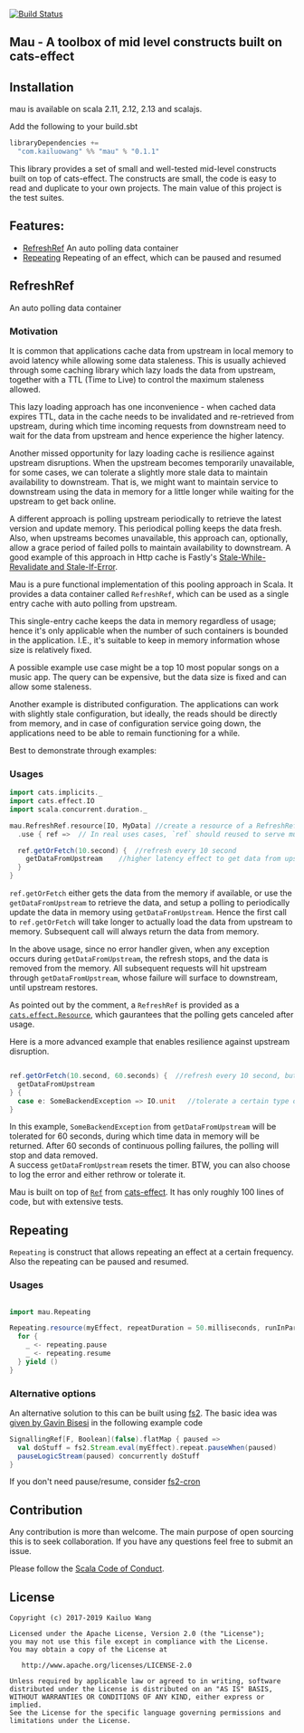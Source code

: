 [![Build Status](https://travis-ci.org/kailuowang/mau.svg?branch=master)](https://travis-ci.org/kailuowang/mau)

## Mau - A toolbox of mid level constructs built on cats-effect


## Installation

mau is available on scala 2.11, 2.12, 2.13 and scalajs.

Add the following to your build.sbt
```scala
libraryDependencies += 
  "com.kailuowang" %% "mau" % "0.1.1"
```

This library provides a set of small and well-tested mid-level constructs
  built on top of cats-effect. 
  The constructs are small, the code is easy to read and duplicate to your own projects. 
  The main value of this project is the test suites.   
  
## Features: 

* [RefreshRef](#refreshref) An auto polling data container
* [Repeating](#repeating) Repeating of an effect, which can be paused and resumed  



## RefreshRef

An auto polling data container

### Motivation
 
It is common that applications cache data from upstream in local memory to avoid latency while allowing some data staleness. 
This is usually achieved through some caching library which lazy loads the data from upstream, together with a TTL (Time to Live) 
to control the maximum staleness allowed. 

This lazy loading approach has one inconvenience -  when cached data expires TTL, data in the cache needs to be invalidated and re-retrieved
 from upstream, during which time incoming requests from downstream need to wait for the data from upstream and hence experience the higher latency.  
 
Another missed opportunity for lazy loading cache is resilience against upstream disruptions. 
When the upstream becomes temporarily unavailable, for some cases, we can tolerate a slightly more stale data to maintain availability
to downstream. That is, we might want to maintain service to downstream using the data in memory for a little longer 
while waiting for the upstream to get back online.

A different approach is polling upstream periodically to retrieve the latest version and update memory. 
This periodical polling keeps the data fresh. Also, when upstreams becomes unavailable, this approach can, optionally, 
allow a grace period of failed polls to maintain availability to downstream. A good example of this approach in Http cache is Fastly's 
[Stale-While-Revalidate and Stale-If-Error](https://www.fastly.com/blog/stale-while-revalidate-stale-if-error-available-today).
 
Mau is a pure functional implementation of this pooling approach in Scala.
It provides a data container called `RefreshRef`, which can be used as a single entry cache with auto polling from upstream.

This single-entry cache keeps the data in memory regardless of usage; hence it's only applicable when the number of such containers is bounded in the application. I.E., it's suitable to keep in memory information whose size is relatively fixed. 

A possible example use case might be a top 10 most popular songs on a music app.
The query can be expensive, but the data size is fixed and can allow some staleness.

Another example is distributed configuration. The applications can work with slightly stale configuration, but ideally, the reads should be directly from memory, and
in case of configuration service going down, the applications need to be able to remain functioning for a while. 


Best to demonstrate through examples:

### Usages

```scala
import cats.implicits._
import cats.effect.IO
import scala.concurrent.duration._

mau.RefreshRef.resource[IO, MyData] //create a resource of a RefreshRef that cancels itself after use,  
  .use { ref =>  // In real uses cases, `ref` should reused to serve multiple requests concurrently

  ref.getOrFetch(10.second) {  //refresh every 10 second
    getDataFromUpstream    //higher latency effect to get data from upstream
  }
}
```
`ref.getOrFetch` either gets the data from the memory if available, or use the `getDataFromUpstream` to retrieve the data, and setup 
a polling to periodically update the data in memory using `getDataFromUpstream`. Hence the first call to `ref.getOrFetch` will take longer
to actually load the data from upstream to memory. Subsequent call will always return the data from memory. 

In the above usage, since no error handler given, when any exception occurs during `getDataFromUpstream`, the refresh stops, and the data is removed from the memory. 
All subsequent requests will hit upstream through `getDataFromUpstream`, whose failure will surface to downstream, until 
upstream restores.

As pointed out by the comment, a `RefreshRef` is provided as a [`cats.effect.Resource`](https://typelevel.org/cats-effect/datatypes/resource.html), which gaurantees that the polling gets canceled after usage.

Here is a more advanced example that enables resilience against upstream disruption. 
  
```scala

ref.getOrFetch(10.second, 60.seconds) {  //refresh every 10 second, but when refresh fails, allow 60 seconds of staleness
  getDataFromUpstream     
} {
  case e: SomeBackendException => IO.unit   //tolerate a certain type of errors from upstream
}

```
In this example, `SomeBackendException` from `getDataFromUpstream` will be tolerated for 60 seconds, during which time data in memory will be returned.
After 60 seconds of continuous polling failures, the polling will stop and data removed.  
A success `getDataFromUpstream`  resets the timer. BTW, you can also choose to log the error and either rethrow or tolerate it.  


Mau is built on top of [`Ref`](https://typelevel.org/cats-effect/concurrency/ref.html) from [cats-effect](https://typelevel.org/cats-effect).
It has only roughly 100 lines of code, but with extensive tests.


## Repeating

`Repeating` is construct that allows repeating an effect at a certain frequency. Also the repeating can be paused and resumed. 

### Usages

```scala

import mau.Repeating

Repeating.resource(myEffect, repeatDuration = 50.milliseconds, runInParallel = true).use { repeating =>
  for {
    _ <- repeating.pause
    _ <- repeating.resume
  } yield ()   
}

```

### Alternative options
An alternative solution to this can be built using [fs2](https://fs2.io).  The basic idea was [given by Gavin Bisesi](https://gitter.im/typelevel/cats-effect?at=5db09d5ffb4dab784af1a29a) in the following example code
```scala
SignallingRef[F, Boolean](false).flatMap { paused =>
  val doStuff = fs2.Stream.eval(myEffect).repeat.pauseWhen(paused)
  pauseLogicStream(paused) concurrently doStuff
}
```

If you don't need pause/resume, consider [fs2-cron](https://github.com/fthomas/fs2-cron)

## Contribution

Any contribution is more than welcome. The main purpose of open sourcing this is to seek collaboration. 
If you have any questions feel free to submit an issue.

Please follow the [Scala Code of Conduct](https://www.scala-lang.org/conduct/). 


## License

```
Copyright (c) 2017-2019 Kailuo Wang

Licensed under the Apache License, Version 2.0 (the "License");
you may not use this file except in compliance with the License.
You may obtain a copy of the License at

   http://www.apache.org/licenses/LICENSE-2.0

Unless required by applicable law or agreed to in writing, software
distributed under the License is distributed on an "AS IS" BASIS,
WITHOUT WARRANTIES OR CONDITIONS OF ANY KIND, either express or implied.
See the License for the specific language governing permissions and
limitations under the License.
```


